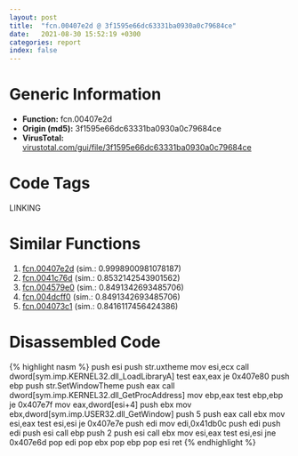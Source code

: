 ```yaml
---
layout: post
title:  "fcn.00407e2d @ 3f1595e66dc63331ba0930a0c79684ce"
date:   2021-08-30 15:52:19 +0300
categories: report
index: false
---
```


# Generic Information
- **Function:** fcn.00407e2d
- **Origin (md5):** 3f1595e66dc63331ba0930a0c79684ce
- **VirusTotal:** [virustotal.com/gui/file/3f1595e66dc63331ba0930a0c79684ce][virustotal_ref]

# Code Tags
<span class="tag" id="LINKING">LINKING</span>


# Similar Functions

1. [fcn.00407e2d][similar_1_ref] (sim.: 0.9998900981078187)
2. [fcn.0041c76d][similar_2_ref] (sim.: 0.8532142543901562)
3. [fcn.004579e0][similar_3_ref] (sim.: 0.8491342693485706)
4. [fcn.004dcff0][similar_4_ref] (sim.: 0.8491342693485706)
5. [fcn.004073c1][similar_5_ref] (sim.: 0.8416117456424386)


# Disassembled Code

{% highlight nasm %}
push esi
push str.uxtheme
mov esi,ecx
call dword[sym.imp.KERNEL32.dll_LoadLibraryA]
test eax,eax
je 0x407e80
push ebp
push str.SetWindowTheme
push eax
call dword[sym.imp.KERNEL32.dll_GetProcAddress]
mov ebp,eax
test ebp,ebp
je 0x407e7f
mov eax,dword[esi+4]
push ebx
mov ebx,dword[sym.imp.USER32.dll_GetWindow]
push 5
push eax
call ebx
mov esi,eax
test esi,esi
je 0x407e7e
push edi
mov edi,0x41db0c
push edi
push edi
push esi
call ebp
push 2
push esi
call ebx
mov esi,eax
test esi,esi
jne 0x407e6d
pop edi
pop ebx
pop ebp
pop esi
ret
{% endhighlight %}


[similar_1_ref]: /report/fcn.00407e2d@4c8869bb42f854640703b6ddda29ee38
[similar_2_ref]: /report/fcn.0041c76d@7b00dd8f2abf54a73bfb09681334ff78
[similar_3_ref]: /report/fcn.004579e0@3e981d1767f44f5fe2446a49ffe52f4e
[similar_4_ref]: /report/fcn.004dcff0@7453c96a6fbd42ec690b8deb53eafcba
[similar_5_ref]: /report/fcn.004073c1@6c5b0418e4a4c57d99cda47d2717045d
[virustotal_ref]: https://www.virustotal.com/gui/file/3f1595e66dc63331ba0930a0c79684ce
